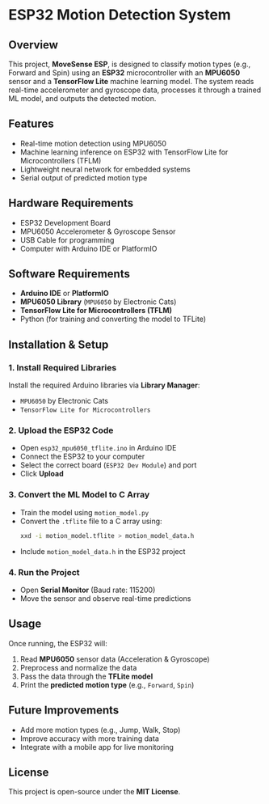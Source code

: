 # ESP32 Motion Detection System

## Overview
This project, **MoveSense ESP**, is designed to classify motion types (e.g., Forward and Spin) using an **ESP32** microcontroller with an **MPU6050** sensor and a **TensorFlow Lite** machine learning model. The system reads real-time accelerometer and gyroscope data, processes it through a trained ML model, and outputs the detected motion.

## Features
- Real-time motion detection using MPU6050
- Machine learning inference on ESP32 with TensorFlow Lite for Microcontrollers (TFLM)
- Lightweight neural network for embedded systems
- Serial output of predicted motion type

## Hardware Requirements
- ESP32 Development Board
- MPU6050 Accelerometer & Gyroscope Sensor
- USB Cable for programming
- Computer with Arduino IDE or PlatformIO

## Software Requirements
- **Arduino IDE** or **PlatformIO**
- **MPU6050 Library** (`MPU6050` by Electronic Cats)
- **TensorFlow Lite for Microcontrollers (TFLM)**
- Python (for training and converting the model to TFLite)

## Installation & Setup
### 1. Install Required Libraries
Install the required Arduino libraries via **Library Manager**:
- `MPU6050` by Electronic Cats
- `TensorFlow Lite for Microcontrollers`

### 2. Upload the ESP32 Code
- Open `esp32_mpu6050_tflite.ino` in Arduino IDE
- Connect the ESP32 to your computer
- Select the correct board (`ESP32 Dev Module`) and port
- Click **Upload**

### 3. Convert the ML Model to C Array
- Train the model using `motion_model.py`
- Convert the `.tflite` file to a C array using:
  ```sh
  xxd -i motion_model.tflite > motion_model_data.h
  ```
- Include `motion_model_data.h` in the ESP32 project

### 4. Run the Project
- Open **Serial Monitor** (Baud rate: 115200)
- Move the sensor and observe real-time predictions

## Usage
Once running, the ESP32 will:
1. Read **MPU6050** sensor data (Acceleration & Gyroscope)
2. Preprocess and normalize the data
3. Pass the data through the **TFLite model**
4. Print the **predicted motion type** (e.g., `Forward`, `Spin`)

## Future Improvements
- Add more motion types (e.g., Jump, Walk, Stop)
- Improve accuracy with more training data
- Integrate with a mobile app for live monitoring

## License
This project is open-source under the **MIT License**.



